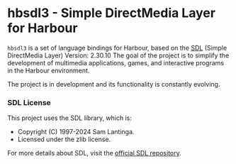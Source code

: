 # hbsdl3 - Simple DirectMedia Layer for Harbour

`hbsdl3` is a set of language bindings for Harbour, based on the [SDL](https://www.libsdl.org/) (Simple DirectMedia Layer) Version: 2.30.10
The goal of the project is to simplify the development of multimedia applications, games, and interactive programs in the Harbour environment.

The project is in development and its functionality is constantly evolving.

### SDL License
This project uses the SDL library, which is:
- Copyright (C) 1997-2024 Sam Lantinga.
- Licensed under the zlib license.

For more details about SDL, visit the [official SDL repository](https://github.com/libsdl-org/SDL).
